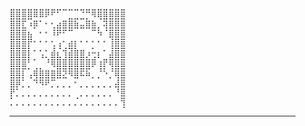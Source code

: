 <pre>⣿⣿⣿⣿⣿⣿⡿⠟⠋⠉⠉⠉⠙⠛⢿⣿⣿⣿⣿⣿
⣿⣿⡟⢩⣶⠂⠄⠄⣠⣶⣿⣯⣉⣷⣦⠈⣻⣿⣿⣿
⣿⣿⣿⣄⠁⠄⠄⢸⡿⠟⠛⠉⠉⠉⠛⢧⠘⣿⣿⣿
⣿⣿⣿⡿⠄⠄⠄⠄⢀⠄⣠⡄⠄⠄⠄⠄⠄⢹⣿⣿
⣿⣿⣿⡇⠄⠄⠄⣸⡘⢴⣻⣧⣤⢀⣂⡀⠄⢸⣿⣿
⣿⣿⣿⡇⠄⠘⢢⣿⣷⣼⣿⣿⣿⣮⣴⢃⣤⣿⣿⣿
⣿⣿⡿⠄⣠⣄⣀⣙⣿⣿⣿⣿⣿⡿⠋⢸⡇⢹⣿⣿
⣿⣿⡇⠰⣻⣿⣿⣿⠿⠮⠙⠿⠓⠛⠄⠄⠈⠄⢻⣿
⣿⡟⠄⠄⠈⠙⠋⠄⠄⠄⠄⠁⠄⠄⠄⠄⠄⠄⢾⣿
⡏⠄⠄⠄⠄⠄⠄⠄⠄⠄⠄⢀⠄⠄⠄⠄⠄⠄⠈⣿
⠄⠄⠄⠄⠄⠄⠄⠄⠄⠄⠄⠄⠄⠄⠄⠄⠄⠄⠄⢹    </pre>
<!--
**efilonaru/efilonaru** is a ✨ _special_ ✨ repository because its `README.md` (this file) appears on your GitHub profile.

Here are some ideas to get you started:

- 🔭 I’m currently working on ...
- 🌱 I’m currently learning ...
- 👯 I’m looking to collaborate on ...
- 🤔 I’m looking for help with ...
- 💬 Ask me about ...
- 📫 How to reach me: ...
- 😄 Pronouns: ...
- ⚡ Fun fact: ...
-->

<!-- # Hi there! 👋 Welcome to My GitHub Profile!

I'm Naufal - A passionate developer specializing in **mobile development**, **web development**, and **game design**. 🚀 I love creating things that bring ideas to life while keeping the experience fun and impactful. 😄

## 🚀 About Me
- 🌱 Currently exploring **React**.

## 🛠️ Tech Stack
Here are the tools and technologies I work with:

![React](https://img.shields.io/badge/React-61DAFB?style=for-the-badge&logo=react&logoColor=black)
![Node.js](https://img.shields.io/badge/Node.js-339933?style=for-the-badge&logo=nodedotjs&logoColor=white)
![Laravel](https://img.shields.io/badge/Laravel-FF2D20?style=for-the-badge&logo=laravel&logoColor=white)
![Kotlin](https://img.shields.io/badge/kotlin-%237F52FF.svg?style=for-the-badge&logo=kotlin&logoColor=white) -->

<!-- ## 🎨 Design Assets
When not coding, I enjoy exploring **3D modeling** and experimenting with **AI-generated art**. You can check out some designs [here](https://yourdesignportfolio.com). -->
---
